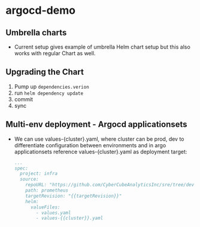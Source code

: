 # argocd-demo

## Umbrella charts

- Current setup gives example of umbrella Helm chart setup but this also works
  with regular Chart as well.

## Upgrading the Chart

1. Pump up `dependencies.verion`
2. run `helm dependency update`
3. commit
4. sync

## Multi-env deployment - Argocd applicationsets

- We can use values-{cluster}.yaml, where cluster can be prod, dev to
  differentiate configuration between environments and in argo applicationsets
  reference values-{cluster}.yaml as deployment target:
  ```yaml
  ...
  spec:
    project: infra
    source:
      repoURL: "https://github.com/CyberCubeAnalyticsInc/sre/tree/dev/kubernetes/eks.git"
      path: prometheus
      targetRevision: "{{targetRevision}}"
      helm:
        valueFiles:
          - values.yaml
          - values-{{cluster}}.yaml
  ```

